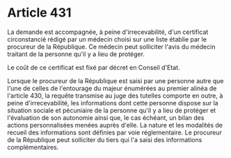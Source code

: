 # Article 431

La demande est accompagnée, à peine d'irrecevabilité, d'un certificat circonstancié rédigé par un médecin choisi sur une liste établie par le procureur de la République. Ce médecin peut solliciter l'avis du médecin traitant de la personne qu'il y a lieu de protéger.

Le coût de ce certificat est fixé par décret en Conseil d'Etat.

Lorsque le procureur de la République est saisi par une personne autre que l'une de celles de l'entourage du majeur énumérées au premier alinéa de l'article 430, la requête transmise au juge des tutelles comporte en outre, à peine d'irrecevabilité, les informations dont cette personne dispose sur la situation sociale et pécuniaire de la personne qu'il y a lieu de protéger et l'évaluation de son autonomie ainsi que, le cas échéant, un bilan des actions personnalisées menées auprès d'elle. La nature et les modalités de recueil des informations sont définies par voie réglementaire. Le procureur de la République peut solliciter du tiers qui l'a saisi des informations complémentaires.
